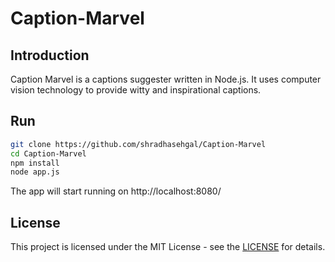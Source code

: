 # Caption-Marvel

## Introduction

Caption Marvel is a captions suggester written in Node.js. It uses computer vision technology to provide witty and inspirational captions. 

## Run 


```bash
git clone https://github.com/shradhasehgal/Caption-Marvel
cd Caption-Marvel
npm install
node app.js
```

The app will start running on http://localhost:8080/ 

## License 

This project is licensed under the MIT License - see the [LICENSE](LICENSE) for details.
